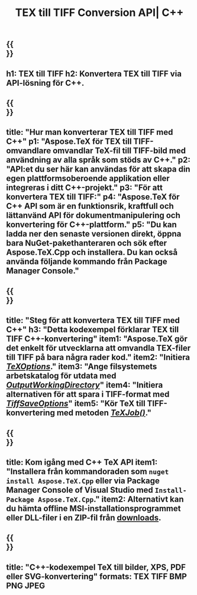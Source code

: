 ﻿---
translation: true
template: /_templates/_conversion-child-cpp.md
title: TEX till TIFF Conversion API| C++
description: TeX till TIFF konvertering funktionalitet. Integrera detta lokala C++-bibliotek i ditt projekt eller använd plattformsoberoende applikationer för att konvertera TeX till TIFF.
keywords: tex till tiff api cpp, tex2tiff integrera c++
url: /cpp/conversion/tex-to-tiff/
family: tex
platformtag: cpp
feature: conversion
informat: TEX
outformat: TIFF
otherformats: BMP PNG JPEG PDF SVG XPS
---

{{<section banner>}}
---
h1: TEX till TIFF
h2: Konvertera TEX till TIFF via API-lösning för C++.
---

{{<section overview>}}
---
title: "Hur man konverterar TEX till TIFF med C++"
p1: "Aspose.TeX för TEX till TIFF-omvandlare omvandlar TeX-fil till TIFF-bild med användning av alla språk som stöds av C++."
p2: "API:et du ser här kan användas för att skapa din egen plattformsoberoende applikation eller integreras i ditt C++-projekt."
p3: "För att konvertera TEX till TIFF:"
p4: "Aspose.TeX för C++ API som är en funktionsrik, kraftfull och lättanvänd API för dokumentmanipulering och konvertering för C++-plattform."
p5: "Du kan ladda ner den senaste versionen direkt, öppna bara NuGet-pakethanteraren och sök efter Aspose.TeX.Cpp och installera. Du kan också använda följande kommando från Package Manager Console."
---

{{<section feature1>}}
---
title: "Steg för att konvertera TEX till TIFF med C++"
h3: "Detta kodexempel förklarar TEX till TIFF C++-konvertering"
item1: "Aspose.TeX gör det enkelt för utvecklarna att omvandla TEX-filer till TIFF på bara några rader kod."
item2: "Initiera [*TeXOptions*](https://reference.aspose.com/tex/cpp/class/aspose.te_x.te_x_options)."
item3: "Ange filsystemets arbetskatalog för utdata med [*OutputWorkingDirectory*](https://reference.aspose.com/tex/cpp/class/aspose.te_x.te_x_options#aa4f4ea6dab7db5ba1b40800495f16f63)"
item4: "Initiera alternativen för att spara i TIFF-format med [*TiffSaveOptions*](https://reference.aspose.com/tex/cpp/class/aspose.te_x.presentation.image.tiff_save_options)"
item5: "Kör TeX till TIFF-konvertering med metoden [*TeXJob()*](https://reference.aspose.com/tex/cpp/class/aspose.te_x.te_x_job)."
---

{{<section feature2>}}
---
title: Kom igång med C++ TeX API
item1: "Installera från kommandoraden som ```nuget install Aspose.TeX.Cpp``` eller via Package Manager Console of Visual Studio med ```Install-Package Aspose.TeX.Cpp```."
item2: Alternativt kan du hämta offline MSI-installationsprogrammet eller DLL-filer i en ZIP-fil från [downloads](https://releases.aspose.com/tex/cpp).
---

{{<section widget>}}
---
title: "C++-kodexempel TeX till bilder, XPS, PDF eller SVG-konvertering"
formats: TEX TIFF BMP PNG JPEG
---
